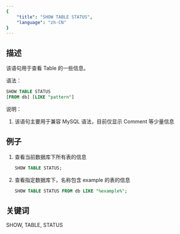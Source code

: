 ```yaml
---
{
    "title": "SHOW TABLE STATUS",
    "language": "zh-CN"
}
---
```


<!--
Licensed to the Apache Software Foundation (ASF) under one
or more contributor license agreements.  See the NOTICE file
distributed with this work for additional information
regarding copyright ownership.  The ASF licenses this file
to you under the Apache License, Version 2.0 (the
"License"); you may not use this file except in compliance
with the License.  You may obtain a copy of the License at

  http://www.apache.org/licenses/LICENSE-2.0

Unless required by applicable law or agreed to in writing,
software distributed under the License is distributed on an
"AS IS" BASIS, WITHOUT WARRANTIES OR CONDITIONS OF ANY
KIND, either express or implied.  See the License for the
specific language governing permissions and limitations
under the License.
-->



## 描述

该语句用于查看 Table 的一些信息。

语法：

```sql
SHOW TABLE STATUS
[FROM db] [LIKE "pattern"]
```

说明：

1. 该语句主要用于兼容 MySQL 语法，目前仅显示 Comment 等少量信息

## 例子

 1. 查看当前数据库下所有表的信息

    ```sql
    SHOW TABLE STATUS;
    ```

 1. 查看指定数据库下，名称包含 example 的表的信息

    ```sql
    SHOW TABLE STATUS FROM db LIKE "%example%";
    ```

## 关键词

SHOW, TABLE, STATUS


